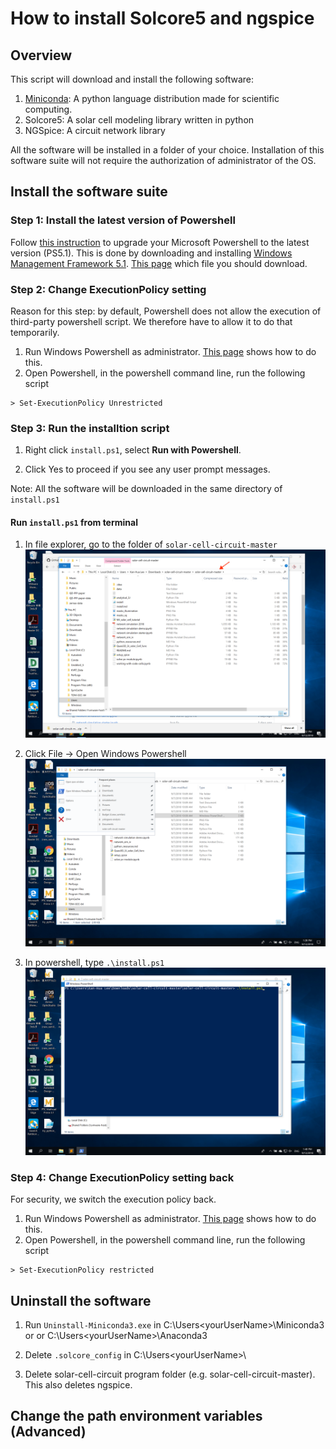 # How to install Solcore5 and ngspice

## Overview
This script will download and install the following software:

1. [Miniconda](https://conda.io/miniconda.html): A python language distribution made for scientific computing.
2. Solcore5: A solar cell modeling library written in python
3. NGSpice: A circuit network library

All the software will be installed in a folder of your choice.
Installation of this software suite will not require the authorization of administrator of the OS.

## Install the software suite

### Step 1: Install the latest version of Powershell

Follow [this instruction](https://docs.microsoft.com/en-us/powershell/scripting/setup/installing-windows-powershell?view=powershell-6#upgrading-existing-windows-powershell) to upgrade your Microsoft Powershell to the latest version (PS5.1).
This is done by downloading and installing [Windows Management Framework 5.1](https://docs.microsoft.com/en-us/powershell/scripting/setup/installing-windows-powershell?view=powershell-6#upgrading-existing-windows-powershell).
[This page](https://docs.microsoft.com/en-gb/powershell/wmf/5.1/install-configure#download-and-install-the-wmf-51-package) which file you should download.


### Step 2: Change ExecutionPolicy setting

Reason for this step: by default, Powershell does not allow the execution of third-party powershell script.
We therefore have to allow it to do that temporarily.

1. Run Windows Powershell as administrator. [This page](https://msdn.microsoft.com/en-us/library/dn568022.aspx) shows how to do this.
2. Open Powershell, in the powershell command line, run the following script

```
> Set-ExecutionPolicy Unrestricted
```

### Step 3: Run the installtion script

1. Right click ```install.ps1```, select **Run with Powershell**.

2. Click Yes to proceed if you see any user prompt messages.

Note: All the software will be downloaded in the same directory of ```install.ps1```

#### Run ```install.ps1``` from terminal

1. In file explorer, go to the folder of ```solar-cell-circuit-master```   
![folder](./doc_images/to_folder.png)

2. Click File -> Open Windows Powershell   
![open_powershell](./doc_images/open_powershell.png)

3. In powershell, type ```.\install.ps1```   
![in_powershell](./doc_images/in_powershell.png)



### Step 4: Change ExecutionPolicy setting back

For security, we switch the execution policy back.
1. Run Windows Powershell as administrator. [This page](https://msdn.microsoft.com/en-us/library/dn568022.aspx) shows how to do this.
2. Open Powershell, in the powershell command line, run the following script

```
> Set-ExecutionPolicy restricted
```

## Uninstall the software

1. Run ```Uninstall-Miniconda3.exe``` in C:\Users\<yourUserName>\Miniconda3 or
or C:\Users\<yourUserName>\Anaconda3

2. Delete ```.solcore_config``` in C:\Users\<yourUserName>\

3. Delete solar-cell-circuit program folder (e.g. solar-cell-circuit-master).
This also deletes ngspice.

## Change the path environment variables (Advanced)
